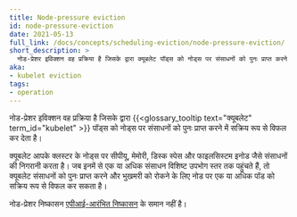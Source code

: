 ```yaml
---
title: Node-pressure eviction
id: node-pressure-eviction
date: 2021-05-13
full_link: /docs/concepts/scheduling-eviction/node-pressure-eviction/
short_description: >
  नोड-प्रेशर इविक्शन वह प्रक्रिया है जिसके द्वारा क्यूबलेट पॉड्स को नोड्स पर संसाधनों को पुनः प्राप्त करने में सक्रिय रूप से विफल कर देता है।
aka:
- kubelet eviction
tags:
- operation
---
```

नोड-प्रेशर इविक्शन वह प्रक्रिया है जिसके द्वारा {{<glossary_tooltip text="क्यूबलेट" term_id="kubelet" >}} पॉड्स को नोड्स पर संसाधनों को पुनः प्राप्त करने में सक्रिय रूप से विफल कर देता है।

<!--more-->

क्यूबलेट आपके क्लस्टर के नोड्स पर सीपीयू, मेमोरी, डिस्क स्पेस और फाइलसिस्टम इनोड जैसे संसाधनों की निगरानी करता है। जब इनमें से एक या अधिक संसाधन विशिष्ट उपभोग स्तर तक पहुंचते हैं, तो क्यूबलेट संसाधनों को पुनः प्राप्त करने और भुखमरी को रोकने के लिए नोड पर एक या अधिक पॉड को सक्रिय रूप से विफल कर सकता है।

नोड-प्रेशर निष्कासन [एपीआई-आरंभित निष्कासन](/docs/concepts/scheduling-eviction/api-eviction/) के समान नहीं है।